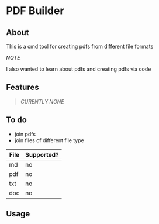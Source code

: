 # PDF Builder

## About

This is a cmd tool for creating pdfs from different file formats

*NOTE*

I also wanted to learn about pdfs and creating pdfs via code

## Features

> *CURENTLY NONE*

## To do

- join pdfs
- join files of different file type


| File | Supported? |
|-----|-----|
| md | no |
| pdf | no |
| txt | no |
| doc | no |


## Usage

